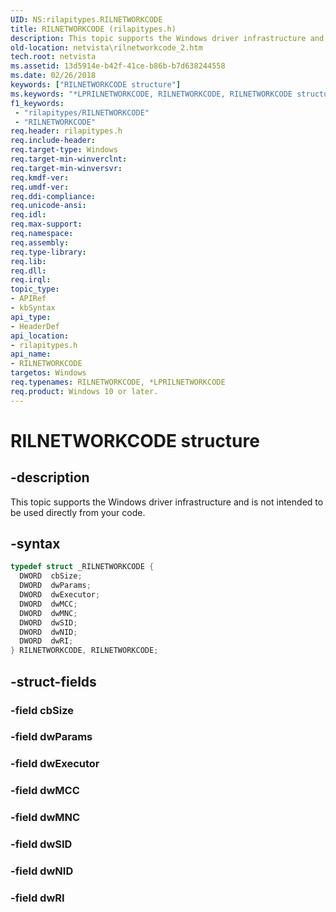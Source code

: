 ```yaml
---
UID: NS:rilapitypes.RILNETWORKCODE
title: RILNETWORKCODE (rilapitypes.h)
description: This topic supports the Windows driver infrastructure and is not intended to be used directly from your code.
old-location: netvista\rilnetworkcode_2.htm
tech.root: netvista
ms.assetid: 13d5914e-b42f-41ce-b86b-b7d638244558
ms.date: 02/26/2018
keywords: ["RILNETWORKCODE structure"]
ms.keywords: "*LPRILNETWORKCODE, RILNETWORKCODE, RILNETWORKCODE structure [Network Drivers Starting with Windows Vista], netvista.rilnetworkcode_2, rilapitypes/RILNETWORKCODE"
f1_keywords:
 - "rilapitypes/RILNETWORKCODE"
 - "RILNETWORKCODE"
req.header: rilapitypes.h
req.include-header:
req.target-type: Windows
req.target-min-winverclnt:
req.target-min-winversvr:
req.kmdf-ver:
req.umdf-ver:
req.ddi-compliance:
req.unicode-ansi:
req.idl:
req.max-support:
req.namespace:
req.assembly:
req.type-library:
req.lib:
req.dll:
req.irql:
topic_type:
- APIRef
- kbSyntax
api_type:
- HeaderDef
api_location:
- rilapitypes.h
api_name:
- RILNETWORKCODE
targetos: Windows
req.typenames: RILNETWORKCODE, *LPRILNETWORKCODE
req.product: Windows 10 or later.
---
```


# RILNETWORKCODE structure


## -description


This topic supports the Windows driver infrastructure and is not intended to be used directly from your code.


## -syntax


```cpp
typedef struct _RILNETWORKCODE {
  DWORD  cbSize;
  DWORD  dwParams;
  DWORD  dwExecutor;
  DWORD  dwMCC;
  DWORD  dwMNC;
  DWORD  dwSID;
  DWORD  dwNID;
  DWORD  dwRI;
} RILNETWORKCODE, RILNETWORKCODE;
```


## -struct-fields




### -field cbSize


### -field dwParams


### -field dwExecutor


### -field dwMCC


### -field dwMNC


### -field dwSID


### -field dwNID


### -field dwRI

